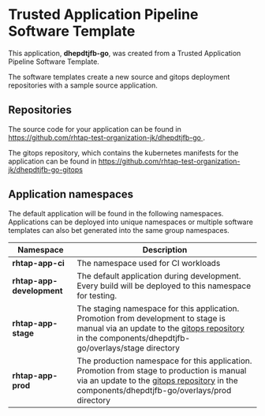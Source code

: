 # Trusted Application Pipeline Software Template

This application, **dhepdtjfb-go**, was created from a Trusted Application Pipeline Software Template.

The software templates create a new source and gitops deployment repositories with a sample source application. 

## Repositories

The source code for your application can be found in [https://github.com/rhtap-test-organization-jk/dhepdtjfb-go ](https://github.com/rhtap-test-organization-jk/dhepdtjfb-go ).
 
The gitops repository, which contains the kubernetes manifests for the application can be found in 
[https://github.com/rhtap-test-organization-jk/dhepdtjfb-go-gitops ](https://github.com/rhtap-test-organization-jk/dhepdtjfb-go-gitops ) 

## Application namespaces 

The default application will be found in the following namespaces. Applications can be deployed into unique namespaces or multiple software templates can also bet generated into the same group namespaces.  

|  Namespace   |  Description   |  
| -------- | -------- |
| **rhtap-app-ci** | The namespace used for CI workloads |
| **rhtap-app-development** | The default application during development. Every build will be deployed to this namespace for testing. |
| **rhtap-app-stage** | The staging namespace for this application. Promotion from development to stage is manual via an update to the [gitops repository](https://github.com/rhtap-test-organization-jk/dhepdtjfb-go-gitops ) in the components/dhepdtjfb-go/overlays/stage directory |
| **rhtap-app-prod** | The production namespace for this application. Promotion from stage to production is manual via an update to the [gitops repository](https://github.com/rhtap-test-organization-jk/dhepdtjfb-go-gitops ) in the components/dhepdtjfb-go/overlays/prod directory |
